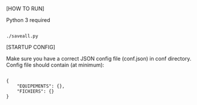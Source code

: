 [HOW TO RUN]

Python 3 required

<code>
./saveall.py
</code>



[STARTUP CONFIG]

Make sure you have a correct JSON config file (conf.json) in conf directory.
Config file should contain (at minimum):

<code>
{
	"EQUIPEMENTS": {},
	"FICHIERS": {}
}
</code>


